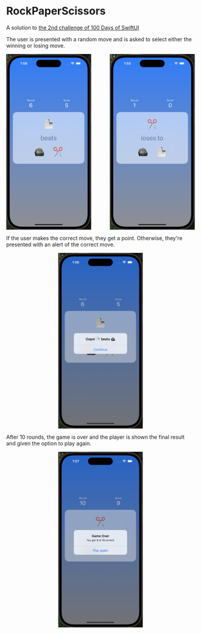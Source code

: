 # RockPaperScissors

A solution to [the 2nd challenge of 100 Days of SwiftUI](https://www.hackingwithswift.com/guide/ios-swiftui/2/3/challenge)

The user is presented with a random move and is asked to select either the winning or losing move.

<div style="display: flex; justify-content: space-between;">
  <img src="Docs/Assets/WinScenario.png" width="45%">
  <img src="Docs/Assets/LoseScenario.png" width="45%">
</div>

If the user makes the correct move, they get a point. Otherwise, they're presented with an alert of the correct move.

<div style="display: flex; justify-content: center;">
  <img src="Docs/Assets/IncorrectAnswer.png" width="45%">
</div>

After 10 rounds, the game is over and the player is shown the final result and given the option to play again.

<div style="display: flex; justify-content: center;">
  <img src="Docs/Assets/GameOver.png" width="45%">
</div>
